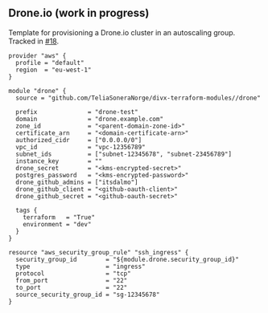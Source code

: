 ## Drone.io (work in progress)

Template for provisioning a Drone.io cluster in an autoscaling group. Tracked in [#18](https://github.com/TeliaSoneraNorge/divx-terraform-modules/issues/18).

```hcl
provider "aws" {
  profile = "default"
  region  = "eu-west-1"
}

module "drone" {
  source = "github.com/TeliaSoneraNorge/divx-terraform-modules//drone"

  prefix              = "drone-test"
  domain              = "drone.example.com"
  zone_id             = "<parent-domain-zone-id>"
  certificate_arn     = "<domain-certificate-arn>"
  authorized_cidr     = ["0.0.0.0/0"]
  vpc_id              = "vpc-12356789"
  subnet_ids          = ["subnet-12345678", "subnet-23456789"]
  instance_key        = ""
  drone_secret        = "<kms-encrypted-secret>"
  postgres_password   = "<kms-encrypted-password>"
  drone_github_admins = ["itsdalmo"]
  drone_github_client = "<github-oauth-client>"
  drone_github_secret = "<github-oauth-secret>"

  tags {
    terraform   = "True"
    environment = "dev"
  }
}

resource "aws_security_group_rule" "ssh_ingress" {
  security_group_id        = "${module.drone.security_group_id}"
  type                     = "ingress"
  protocol                 = "tcp"
  from_port                = "22"
  to_port                  = "22"
  source_security_group_id = "sg-12345678"
}
```

